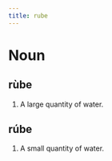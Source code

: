 ```yaml
---
title: rube
---
```


Noun
================================

rùbe
----------------

1. A large quantity of water.

rúbe
----------------

1. A small quantity of water.
